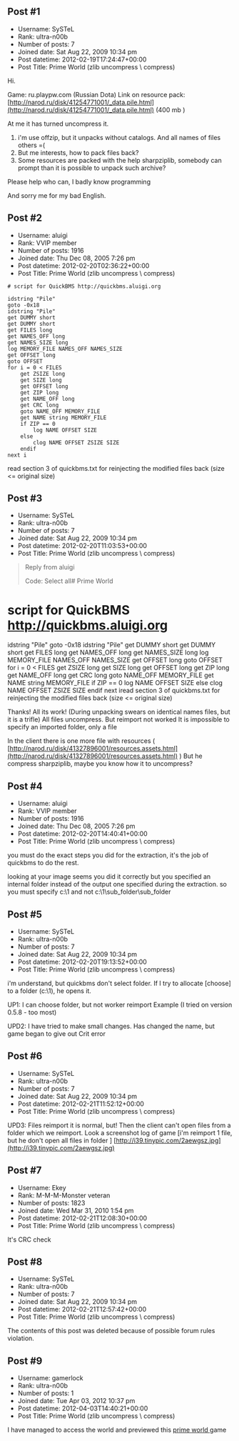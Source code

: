## Post #1
- Username: SySTeL
- Rank: ultra-n00b
- Number of posts: 7
- Joined date: Sat Aug 22, 2009 10:34 pm
- Post datetime: 2012-02-19T17:24:47+00:00
- Post Title: Prime World (zlib uncompress \ compress)

Hi.

Game: ru.playpw.com (Russian Dota)
Link on resource pack: [http://narod.ru/disk/41254771001/_data.pile.html](http://narod.ru/disk/41254771001/_data.pile.html) (400 mb  )

At me it has turned uncompress it.
1) i'm use offzip, but it unpacks without catalogs. And all names of files others =(
2) But me interests, how to pack files back?
3) Some resources are packed with the help sharpziplib, somebody can prompt than it is possible to unpack such archive?

Please help who can, I badly know programming 

And sorry me for my bad English.
## Post #2
- Username: aluigi
- Rank: VVIP member
- Number of posts: 1916
- Joined date: Thu Dec 08, 2005 7:26 pm
- Post datetime: 2012-02-20T02:36:22+00:00
- Post Title: Prime World (zlib uncompress \ compress)

```
# script for QuickBMS http://quickbms.aluigi.org

idstring "Pile"
goto -0x18
idstring "Pile"
get DUMMY short
get DUMMY short
get FILES long
get NAMES_OFF long
get NAMES_SIZE long
log MEMORY_FILE NAMES_OFF NAMES_SIZE
get OFFSET long
goto OFFSET
for i = 0 < FILES
    get ZSIZE long
    get SIZE long
    get OFFSET long
    get ZIP long
    get NAME_OFF long
    get CRC long
    goto NAME_OFF MEMORY_FILE
    get NAME string MEMORY_FILE
    if ZIP == 0
        log NAME OFFSET SIZE
    else
        clog NAME OFFSET ZSIZE SIZE
    endif
next i
```
read section 3 of quickbms.txt for reinjecting the modified files back (size <= original size)
## Post #3
- Username: SySTeL
- Rank: ultra-n00b
- Number of posts: 7
- Joined date: Sat Aug 22, 2009 10:34 pm
- Post datetime: 2012-02-20T11:03:53+00:00
- Post Title: Prime World (zlib uncompress \ compress)

> Reply from aluigi
>
> Code: Select all# Prime World
# script for QuickBMS http://quickbms.aluigi.org

idstring "Pile"
goto -0x18
idstring "Pile"
get DUMMY short
get DUMMY short
get FILES long
get NAMES_OFF long
get NAMES_SIZE long
log MEMORY_FILE NAMES_OFF NAMES_SIZE
get OFFSET long
goto OFFSET
for i = 0 < FILES
    get ZSIZE long
    get SIZE long
    get OFFSET long
    get ZIP long
    get NAME_OFF long
    get CRC long
    goto NAME_OFF MEMORY_FILE
    get NAME string MEMORY_FILE
    if ZIP == 0
        log NAME OFFSET SIZE
    else
        clog NAME OFFSET ZSIZE SIZE
    endif
next iread section 3 of quickbms.txt for reinjecting the modified files back (size <= original size)

Thanks! All its work! (During unpacking swears on identical names files, but it is a trifle)
All files uncompress.
But reimport not worked 
It is impossible to specify an imported folder, only a file 


In the client there is one more file with resources ( [http://narod.ru/disk/41327896001/resources.assets.html](http://narod.ru/disk/41327896001/resources.assets.html) )
But he compress sharpziplib, maybe you know how it to uncompress?
## Post #4
- Username: aluigi
- Rank: VVIP member
- Number of posts: 1916
- Joined date: Thu Dec 08, 2005 7:26 pm
- Post datetime: 2012-02-20T14:40:41+00:00
- Post Title: Prime World (zlib uncompress \ compress)

you must do the exact steps you did for the extraction, it's the job of quickbms to do the rest.

looking at your image seems you did it correctly but you specified an internal folder instead of the output one specified during the extraction.
so you must specify c:\1 and not c:\1\sub_folder\sub_folder
## Post #5
- Username: SySTeL
- Rank: ultra-n00b
- Number of posts: 7
- Joined date: Sat Aug 22, 2009 10:34 pm
- Post datetime: 2012-02-20T19:13:52+00:00
- Post Title: Prime World (zlib uncompress \ compress)

i'm understand, but  quickbms don't select folder.
If I try to allocate [choose] to  a folder (c:\1), he opens it. 

UP1:
I can choose folder, but not worker reimport 
Example (I tried on version 0.5.8 - too most)


UPD2:
I have tried to make small changes.
Has changed the name, but game began to give out Crit error
## Post #6
- Username: SySTeL
- Rank: ultra-n00b
- Number of posts: 7
- Joined date: Sat Aug 22, 2009 10:34 pm
- Post datetime: 2012-02-21T11:52:12+00:00
- Post Title: Prime World (zlib uncompress \ compress)

UPD3:
Files reimport it is normal, but! Then the client can't open files from a folder which we reimport.
Look a screenshot log of game [i'm reimport 1 file, but he don't open all files in folder  ]
[http://i39.tinypic.com/2aewgsz.jpg](http://i39.tinypic.com/2aewgsz.jpg)
## Post #7
- Username: Ekey
- Rank: M-M-M-Monster veteran
- Number of posts: 1823
- Joined date: Wed Mar 31, 2010 1:54 pm
- Post datetime: 2012-02-21T12:08:30+00:00
- Post Title: Prime World (zlib uncompress \ compress)

It's CRC check
## Post #8
- Username: SySTeL
- Rank: ultra-n00b
- Number of posts: 7
- Joined date: Sat Aug 22, 2009 10:34 pm
- Post datetime: 2012-02-21T12:57:42+00:00
- Post Title: Prime World (zlib uncompress \ compress)

The contents of this post was deleted because of possible forum rules violation.
## Post #9
- Username: gamerlock
- Rank: ultra-n00b
- Number of posts: 1
- Joined date: Tue Apr 03, 2012 10:37 pm
- Post datetime: 2012-04-03T14:40:21+00:00
- Post Title: Prime World (zlib uncompress \ compress)

I have managed to access the world and previewed this [prime world ](http://www.dotmmo.com/prime-world-6897.html)game
